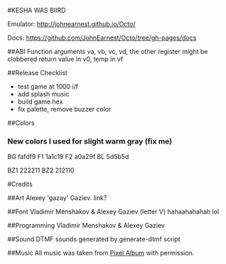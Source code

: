 #KESHA WAS BIIRD

Emulator:
http://johnearnest.github.io/Octo/

Docs:
https://github.com/JohnEarnest/Octo/tree/gh-pages/docs

##ABI
Function arguments va, vb, vc, vd, the other register might be clobbered
return value in v0, temp in vf

##Release Checklist

- test game at 1000 i/f
- add splash music
- build game.hex
- fix palette, remove buzzer color

##Colors

### New colors I used for slight warm gray (fix me)

BG fafdf9
F1 1a1c19
F2 a0a29f
BL 5d5b5d

BZ1 222211
BZ2 212110


#Credits

##Art
Alexey 'gazay' Gaziev. link?

##Font
Vladimir Menshakov & Alexey Gaziev (letter V) hahaahahahah lol

##Programming
Vladimir Menshakov & Alexey Gaziev

##Sound
DTMF sounds generated by generate-dtmf script

##Music
All music was taken from [Pixel Album](https://soundcloud.com/whoozle/sets/pixel-album) with permission.
